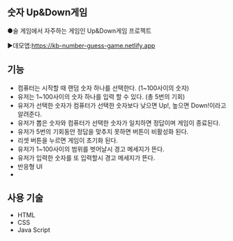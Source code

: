 ## 숫자 Up&Down게임
●술 게임에서 자주하는 게임인 Up&Down게임 프로젝트

▶데모앱:https://kb-number-guess-game.netlify.app
## 기능
* 컴퓨터는 시작할 때 랜덤 숫자 하나를 선택한다. (1~100사이의 숫자)
* 유저는 1~100사이의 숫자 하나를 입력 할 수 있다. (총 5번의 기회)
* 유저가 선택한 숫자가 컴퓨터가 선택한 숫자보다 낮으면 Up!, 높으면 Down!이라고 알려준다.
* 유저가 뽑은 숫자와 컴퓨터가 선택한 숫자가 일치하면 정답이며 게임이 종료된다.
* 유저가 5번의 기회동안 정답을 맞추지 못하면 버튼이 비활성화 된다.
* 리셋 버튼을 누르면 게임이 초기화 된다.
* 유저가 1~100사이의 범위를 벗어날시 경고 메세지가 뜬다.
* 유저가 입력한 숫자를 또 입력할시 경고 메세지가 뜬다.
* 반응형 UI
*
## 사용 기술
* HTML
* CSS
* Java Script
